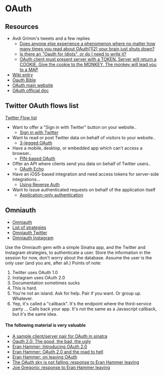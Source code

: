 # OAuth

## Resources
* Avdi Grimm's tweets and a few replies
	* [Does anyone else experience a phenomenon where no matter how many times you read about OAuth[1|2] your brain just shuts down?](https://twitter.com/avdi/status/473959898581983232)
	* [Is there an "Oauth for Idiots", or do I need to write it?](https://twitter.com/avdi/status/473959979456548864)
	* [OAuth client must present server with a TOKEN. Server will return a COOKIE. Give the cookie to the MONKEY. The monkey will lead you to a MAP](https://twitter.com/avdi/status/473960505162219520)
* [Wiki entry](http://en.wikipedia.org/wiki/OAuth)
* [Oauth Bible](http://oauthbible.com/)
* [OAuth main website](http://oauth.net/)
* [OAuth official doc](http://oauth.net/documentation/)

## Twitter OAuth flows list
[Twitter Flow list](https://dev.twitter.com/docs/auth/obtaining-access-tokens)

* Want to offer a "Sign in with Twitter" button on your website.. 
	* [Sign in with Twitter](https://dev.twitter.com/docs/auth/implementing-sign-twitter)
* Want to read or post Twitter data on behalf of visitors to your website.. 
	* [3-legged OAuth](https://dev.twitter.com/docs/auth/3-legged-authorization)
* Have a mobile, desktop, or embedded app which can't access a browser.. 
	* [PIN-based OAuth](https://dev.twitter.com/docs/auth/pin-based-authorization)
* Offer an API where clients send you data on behalf of Twitter users.. 
	* [OAuth Echo](https://dev.twitter.com/docs/auth/oauth/oauth-echo)
* Have an iOS5-based integration and need access tokens for server-side integrations...		
	* [Using Reverse Auth](https://dev.twitter.com/docs/ios/using-reverse-auth)
* Want to issue authenticated requests on behalf of the application itself 
	* [Application-only authentication ](https://dev.twitter.com/docs/auth/application-only-auth)

## Omniauth
* [Omniauth](https://github.com/intridea/omniauth)
* [List of strategies](https://github.com/intridea/omniauth/wiki/List-of-Strategies)
* [Omniauth Twitter](https://github.com/arunagw/omniauth-twitter)
* [Omniauth Instagram]([https://github.com/ropiku/omniauth-instagram)


Use the Omniauth gem with a simple Sinatra app, and the Twitter and Instagram strategies, to authenticate a user. Store the information in the session for now, don't worry about the database. Assume the user is the only user (and you are, after all.) Points of note:

1. Twitter uses OAuth 1.0
2. Instagram uses OAuth 2.0
3. Documentation sometimes sucks
4. This is hard.
5. You're not an island. Ask for help. Pair if you want. Or group up. Whatever.
6. Yep, it's called a "callback". It's the endpoint where the third-service party ... Calls back your app. It's not the same as a Javascript callback, but it's the same idea.

#### The following material is very valuable
* [A sample client/server pair for OAuth in sinatra](https://github.com/halorgium/sinatra-oauth) 
* [Oauth 2.0: The good, the bad, the ugly](http://code.tutsplus.com/articles/oauth-20-the-good-the-bad-the-ugly--net-33216)
* [Eran Hammer: Introducing OAuth 2.0](http://hueniverse.com/2010/05/15/introducing-oauth-2-0/)
* [Eran Hammer: OAuth 2.0 and the road to hell](http://hueniverse.com/2012/07/26/oauth-2-0-and-the-road-to-hell/)
* [Eran Hammer: on leaving OAuth](http://hueniverse.com/2012/07/30/on-leaving-oauth/)
* [The OAuth sky is not falling: response to Eran Hammer leaving](http://www.thread-safe.com/2012/07/the-oauth-2-sky-is-not-falling.html)
* [Joe Gregorio: response to Eran Hammer leaving](https://plus.google.com/u/0/118148240205592032989/posts/Qudedrg7JqJ)
